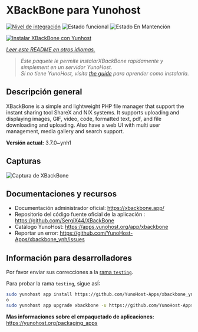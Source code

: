 <!--
Este archivo README esta generado automaticamente<https://github.com/YunoHost/apps/tree/master/tools/readme_generator>
No se debe editar a mano.
-->

# XBackBone para Yunohost

[![Nivel de integración](https://apps.yunohost.org/badge/integration/xbackbone)](https://ci-apps.yunohost.org/ci/apps/xbackbone/)
![Estado funcional](https://apps.yunohost.org/badge/state/xbackbone)
![Estado En Mantención](https://apps.yunohost.org/badge/maintained/xbackbone)

[![Instalar XBackBone con Yunhost](https://install-app.yunohost.org/install-with-yunohost.svg)](https://install-app.yunohost.org/?app=xbackbone)

*[Leer este README en otros idiomas.](./ALL_README.md)*

> *Este paquete le permite instalarXBackBone rapidamente y simplement en un servidor YunoHost.*  
> *Si no tiene YunoHost, visita [the guide](https://yunohost.org/install) para aprender como instalarla.*

## Descripción general

XBackBone is a simple and lightweight PHP file manager that support the instant sharing tool ShareX and NIX systems. It supports uploading and displaying images, GIF, video, code, formatted text, pdf, and file downloading and uploading. Also have a web UI with multi user management, media gallery and search support.


**Versión actual:** 3.7.0~ynh1

## Capturas

![Captura de XBackBone](./doc/screenshots/screenshot.png)

## Documentaciones y recursos

- Documentación administrador oficial: <https://xbackbone.app/>
- Repositorio del código fuente oficial de la aplicación : <https://github.com/SergiX44/XBackBone>
- Catálogo YunoHost: <https://apps.yunohost.org/app/xbackbone>
- Reportar un error: <https://github.com/YunoHost-Apps/xbackbone_ynh/issues>

## Información para desarrolladores

Por favor enviar sus correcciones a la [rama `testing`](https://github.com/YunoHost-Apps/xbackbone_ynh/tree/testing).

Para probar la rama `testing`, sigue asÍ:

```bash
sudo yunohost app install https://github.com/YunoHost-Apps/xbackbone_ynh/tree/testing --debug
o
sudo yunohost app upgrade xbackbone -u https://github.com/YunoHost-Apps/xbackbone_ynh/tree/testing --debug
```

**Mas informaciones sobre el empaquetado de aplicaciones:** <https://yunohost.org/packaging_apps>
